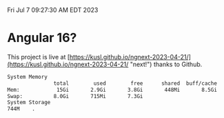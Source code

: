 Fri Jul  7 09:27:30 AM EDT 2023

# Angular 16?


This project is live at [https://kusl.github.io/ngnext-2023-04-21/](https://kusl.github.io/ngnext-2023-04-21/ "next!") thanks to Github.

```bash
System Memory
               total        used        free      shared  buff/cache   available
Mem:            15Gi       2.9Gi       3.8Gi       448Mi       8.5Gi        11Gi
Swap:          8.0Gi       715Mi       7.3Gi
System Storage
744M	.
